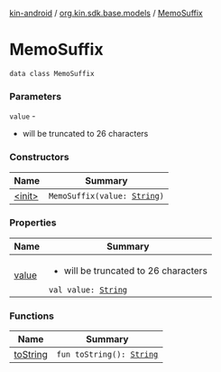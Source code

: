 [kin-android](../../index.md) / [org.kin.sdk.base.models](../index.md) / [MemoSuffix](./index.md)

# MemoSuffix

`data class MemoSuffix`

### Parameters

`value` -
* will be truncated to 26 characters

### Constructors

| Name | Summary |
|---|---|
| [&lt;init&gt;](-init-.md) | `MemoSuffix(value: `[`String`](https://kotlinlang.org/api/latest/jvm/stdlib/kotlin/-string/index.html)`)` |

### Properties

| Name | Summary |
|---|---|
| [value](value.md) | <ul><li>will be truncated to 26 characters</li></ul>`val value: `[`String`](https://kotlinlang.org/api/latest/jvm/stdlib/kotlin/-string/index.html) |

### Functions

| Name | Summary |
|---|---|
| [toString](to-string.md) | `fun toString(): `[`String`](https://kotlinlang.org/api/latest/jvm/stdlib/kotlin/-string/index.html) |
